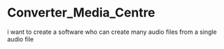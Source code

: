 # Converter_Media_Centre
i want to create a software who can create many audio files from a single audio file
